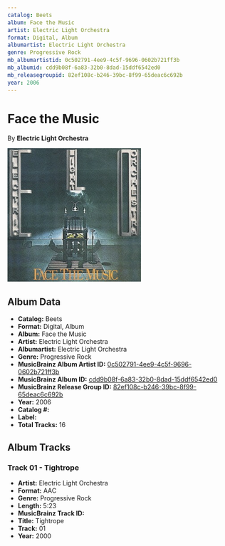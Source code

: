 ```yaml
---
catalog: Beets
album: Face the Music
artist: Electric Light Orchestra
format: Digital, Album
albumartist: Electric Light Orchestra
genre: Progressive Rock
mb_albumartistid: 0c502791-4ee9-4c5f-9696-0602b721ff3b
mb_albumid: cdd9b08f-6a83-32b0-8dad-15ddf6542ed0
mb_releasegroupid: 82ef108c-b246-39bc-8f99-65deac6c692b
year: 2006
---
```


# Face the Music

By **Electric Light Orchestra**

![](../../assets/beetscovers/Electric_Light_Orchestra-Face_the_Music.jpg)

## Album Data

- **Catalog:** Beets
- **Format:** Digital, Album
- **Album:** Face the Music
- **Artist:** Electric Light Orchestra
- **Albumartist:** Electric Light Orchestra
- **Genre:** Progressive Rock
- **MusicBrainz Album Artist ID:** [0c502791-4ee9-4c5f-9696-0602b721ff3b](https://musicbrainz.org/artist/0c502791-4ee9-4c5f-9696-0602b721ff3b)
- **MusicBrainz Album ID:** [cdd9b08f-6a83-32b0-8dad-15ddf6542ed0](https://musicbrainz.org/release/cdd9b08f-6a83-32b0-8dad-15ddf6542ed0)
- **MusicBrainz Release Group ID:** [82ef108c-b246-39bc-8f99-65deac6c692b](https://musicbrainz.org/release-group/82ef108c-b246-39bc-8f99-65deac6c692b)
- **Year:** 2006
- **Catalog #:** 
- **Label:** 
- **Total Tracks:** 16

## Album Tracks

### Track 01 - Tightrope

- **Artist:** Electric Light Orchestra
- **Format:** AAC
- **Genre:** Progressive Rock
- **Length:** 5:23
- **MusicBrainz Track ID:** [](https://musicbrainz.org/recording/)
- **Title:** Tightrope
- **Track:** 01
- **Year:** 2000

